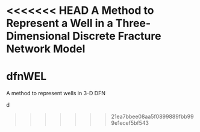 <<<<<<< HEAD
A Method to Represent a Well in a Three-Dimensional Discrete Fracture Network Model
=======
# dfnWEL
A method to represent wells in 3-D DFN

d
>>>>>>> 21ea7bbee08aa5f0899889fbb999e1ecef5bf543
